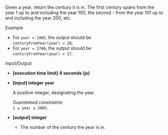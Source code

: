 Given a year, return the century it is in. The first century spans from the year 1 up to
and including the year 100, the second - from the year 101 up to and including the year
200, etc.

Example

- For `year = 1905`, the output should be  
  `centuryFromYear(year) = 20`;
- For `year = 1700`, the output should be  
  `centuryFromYear(year) = 17`.

Input/Output

- **\[execution time limit\] 4 seconds (js)**

- **\[input\] integer year**

  A positive integer, designating the year.

  _Guaranteed constraints:_  
  `1 ≤ year ≤ 2005`.

- **\[output\] integer**

  - The number of the century the year is in.
